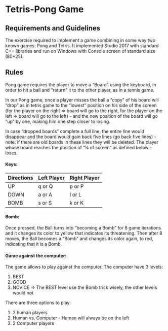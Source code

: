 # Tetris-Pong Game
## **Requirements and Guidelines**
The exercise required to implement a game combining in some way two known games: Pong and Tetris.
It implemented Studio 2017 with standard C++ libraries and run on Windows with Console screen of standard size (80*25).

## **Rules**
Pong game requires the player to move a “Board” using the keyboard, in order to hit a ball
and “return” it to the other player, as in a tennis game.

In our Pong game, once a player misses the ball a “copy” of his board will “drop” as in tetris
game to the “lowest” position on his side of the screen (for the player on the right => board
will go to the right, for the player on the left => board will go to the left) - and the new position
of the board will go “up” by one, making him one step closer to losing.

In case “dropped boards” complete a full line, the entire line would disappear and the board
would gain back five lines (go back five lines) - note: if there are old boards in these lines
they will be deleted.
The player whose board reaches the position of “¼ of screen” as defined below - loses.

#### **Keys:**

| Directions | Left Player | Right Player |
| :---         | :---         | :---         |
| UP   | q or Q     | p or P    |
| DOWN     | a or A       | l or L      |
| BOMB     | s or S       | k or K      |

#### **Bomb:**
Once pressed, the Ball turns into “becoming a Bomb” for 8 game iterations and it changes its color to yellow that indicates its threatening.
Then after 8 moves, the Ball becomes a “Bomb” and changes its color again, to red, indicating that it is a Bomb.

#### **Game against the computer:**
The game allows to play against the computer. The computer have 3 levels:
1. BEST
2. GOOD
3. NOVICE
=> The BEST level use the Bomb trick wisely, the other levels would not

There are three options to play:
1. 2 human players
2. Human vs. Computer - Human will always be on the left
3. 2 Computer players
